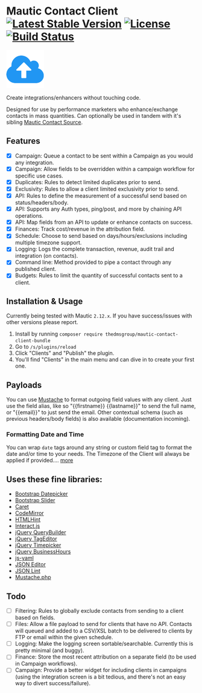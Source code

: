 # Mautic Contact Client [![Latest Stable Version](https://poser.pugx.org/thedmsgroup/mautic-contact-client-bundle/v/stable)](https://packagist.org/packages/thedmsgroup/mautic-contact-client-bundle) [![License](https://poser.pugx.org/thedmsgroup/mautic-contact-client-bundle/license)](https://packagist.org/packages/thedmsgroup/mautic-contact-client-bundle) [![Build Status](https://travis-ci.org/TheDMSGroup/mautic-contact-client.svg?branch=master)](https://travis-ci.org/TheDMSGroup/mautic-contact-client)
![](./Assets/img/client.png)

Create integrations/enhancers without touching code.

Designed for use by performance marketers who enhance/exchange contacts in mass quantities.
Can optionally be used in tandem with it's sibling [Mautic Contact Source](https://github.com/TheDMSGroup/mautic-contact-source).

## Features
- [x] Campaign: Queue a contact to be sent within a Campaign as you would any integration.
- [x] Campaign: Allow fields to be overridden within a campaign workflow for specific use cases.
- [x] Duplicates: Rules to detect limited duplicates prior to send.
- [x] Exclusivity: Rules to allow a client limited exclusivity prior to send.
- [x] API: Rules to define the measurement of a successful send based on status/headers/body.
- [x] API: Supports any Auth types, ping/post, and more by chaining API operations.
- [x] API: Map fields from an API to update or enhance contacts on success.
- [x] Finances: Track cost/revenue in the attribution field.
- [x] Schedule: Choose to send based on days/hours/exclusions including multiple timezone support.
- [x] Logging: Logs the complete transaction, revenue, audit trail and integration (on contacts).
- [x] Command line: Method provided to pipe a contact through any published client.
- [x] Budgets: Rules to limit the quantity of successful contacts sent to a client.

## Installation & Usage

Currently being tested with Mautic `2.12.x`.
If you have success/issues with other versions please report.

1. Install by running `composer require thedmsgroup/mautic-contact-client-bundle`
2. Go to `/s/plugins/reload`
3. Click "Clients" and "Publish" the plugin.
4. You'll find "Clients" in the main menu and can dive in to create your first one.

## Payloads

You can use [Mustache](http://mustache.github.io) to format outgoing field values with any client. 
Just use the field alias, like so "{{firstname}} {{lastname}}" to send the full name, or "{{email}}" to just send the email.
Other contextual schema (such as previous headers/body fields) is also available (documentation incoming).

### Formatting Date and Time

You can wrap `date` tags around any string or custom field tag to format the date and/or time to your needs.
The Timezone of the Client will always be applied if provided.... [more](./DATES.md)

## Uses these fine libraries:

* [Bootstrap Datepicker](https://github.com/uxsolutions/bootstrap-datepicker)
* [Bootstrap Slider](https://github.com/seiyria/bootstrap-slider)
* [Caret](https://github.com/accursoft/caret)
* [CodeMirror](https://github.com/codemirror/CodeMirror)
* [HTMLHint](https://github.com/yaniswang/HTMLHint)
* [Interact.js](https://github.com/taye/interact.js)
* [jQuery QueryBuilder](https://github.com/mistic100/jQuery-QueryBuilder)
* [jQuery TagEditor](https://github.com/heathdutton/jQuery-tagEditor)
* [jQuery Timepicker](https://github.com/jonthornton/jquery-timepicker)
* [jQuery BusinessHours](https://github.com/gEndelf/jquery.businessHours)
* [js-yaml](https://github.com/nodeca/js-yaml)
* [JSON Editor](https://github.com/json-editor/json-editor)
* [JSON Lint](https://github.com/zaach/jsonlint)
* [Mustache.php](https://github.com/bobthecow/mustache.php)

## Todo
- [ ] Filtering: Rules to globally exclude contacts from sending to a client based on fields.
- [ ] Files: Allow a file payload to send for clients that have no API. Contacts will queued and added to a CSV/XSL batch to be delivered to clients by FTP or email within the given schedule.
- [ ] Logging: Make the logging screen sortable/searchable. Currently this is pretty minimal (and buggy).
- [ ] Finance: Store the most recent attribution on a separate field (to be used in Campaign workflows).
- [ ] Campaign: Provide a better widget for including clients in campaigns (using the integration screen is a bit tedious, and there's not an easy way to divert success/failure).
